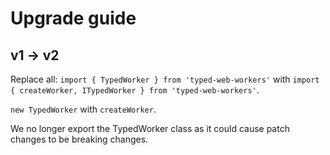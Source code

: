 # Upgrade guide

## v1 -> v2

Replace all:
`import { TypedWorker } from 'typed-web-workers'`
with
`import { createWorker, ITypedWorker } from 'typed-web-workers'`.

`new TypedWorker`
with
`createWorker`.

We no longer export the TypedWorker class as it could cause patch changes to be breaking changes.